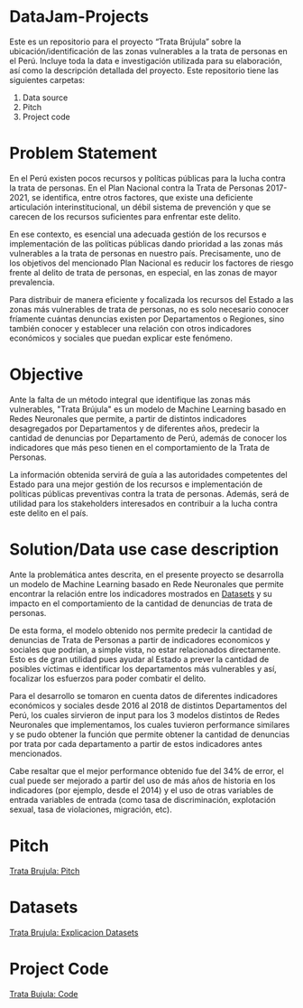 # DataJam-Projects

Este es un repositorio para el proyecto “Trata Brújula” sobre la ubicación/identificación de las zonas vulnerables a la trata de personas en el Perú. Incluye toda la data e investigación utilizada para su elaboración, así como la descripción detallada del proyecto.
Este repositorio tiene las siguientes carpetas:
1. Data source
2. Pitch
3. Project code


# Problem Statement

En el Perú existen pocos recursos y políticas públicas para la lucha contra la trata de personas. En el Plan Nacional contra la Trata de Personas 2017-2021, se identifica, entre otros factores, que existe una deficiente articulación interinstitucional, un débil sistema de prevención y que se carecen de los recursos suficientes para enfrentar este delito. 

En ese contexto, es esencial una adecuada gestión de los recursos e implementación de las políticas públicas dando prioridad a las zonas más vulnerables a la trata de personas en nuestro país. Precisamente, uno de los objetivos del mencionado Plan Nacional es reducir los factores de riesgo frente al delito de trata de personas, en especial, en las zonas de mayor prevalencia.

Para distribuir de manera eficiente y focalizada los recursos del Estado a las zonas más vulnerables de trata de personas, no es solo necesario conocer fríamente cuántas denuncias existen por Departamentos o Regiones, sino también conocer y establecer una relación con otros indicadores económicos y sociales que puedan explicar este fenómeno.


# Objective

Ante la falta de un método integral que identifique las zonas más vulnerables, "Trata Brújula" es un modelo de Machine Learning basado en Redes Neuronales que permite, a partir de distintos indicadores desagregados por Departamentos y de diferentes años, predecir la cantidad de denuncias por Departamento de Perú, además de conocer los indicadores que más peso tienen en el comportamiento de la Trata de Personas. 

La información obtenida servirá de guía a las autoridades competentes del Estado para una mejor gestión de los recursos e implementación de políticas públicas preventivas contra la trata de personas. Además, será de utilidad para los stakeholders interesados en contribuir a la lucha contra este delito en el país. 


# Solution/Data use case description

Ante la problemática antes descrita, en el presente proyecto se desarrolla un modelo de Machine Learning basado en Rede Neuronales que permite encontrar la relación entre los indicadores mostrados en [Datasets](https://github.com/TraffikAnalysisHub/Trata-Brujula/tree/master/1.Data_Source) y su impacto en el comportamiento de la cantidad de denuncias de trata de personas.

De esta forma, el modelo obtenido nos permite predecir la cantidad de denuncias de Trata de Personas a partir de indicadores economicos y sociales que podrían, a simple vista, no estar relacionados directamente. Esto es de gran utilidad pues ayudar al Estado a prever la cantidad de posibles víctimas e identificar los departamentos más vulnerables y así, focalizar los esfuerzos para poder combatir el delito.

Para el desarrollo se tomaron en cuenta datos de diferentes indicadores económicos y sociales desde 2016 al 2018 de distintos Departamentos del Perú, los cuales sirvieron de input para los 3 modelos distintos de Redes Neuronales que implementamos, los cuales tuvieron performance similares y se pudo obtener la función que permite obtener la cantidad de denuncias por trata por cada departamento a partir de estos indicadores antes mencionados.

Cabe resaltar que el mejor performance obtenido fue del 34% de error, el cual puede ser mejorado a partir del uso de más años de historia en los indicadores (por ejemplo, desde el 2014) y el uso de otras variables de entrada variables de entrada (como tasa de discriminación, explotación sexual, tasa de violaciones, migración, etc).


# Pitch

[Trata Brujula: Pitch](https://drive.google.com/drive/folders/1IWDHc62BIKwev4xLysQqwsHa7A-zATJO?usp=sharing)


# Datasets

[Trata Brujula: Explicacion Datasets](https://github.com/TraffikAnalysisHub/Trata-Brujula/blob/master/1.Data_Source/README.md#fuentes-de-datos)

# Project Code

[Trata Bujula: Code](https://github.com/TraffikAnalysisHub/Trata-Brujula/tree/master/3.Project_Code)

